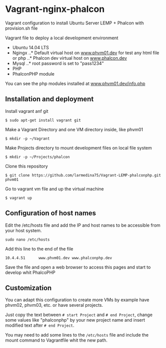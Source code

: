 # Vagrant-nginx-phalcon

Vagrant configuration to install Ubuntu Server LEMP + Phalcon with provision.sh file

Vagrant file to deploy a local development environment

* Ubuntu 14.04 LTS
* Ngingx
..* Default virtual host on www.phvm01.dev for test any html file or php
..* Phalcon dev virtual host on www.phalcon.dev
* Mysql
..* root password is set to "pass1234"
* PHP 
* PhalconPHP module

You can see the php modules installed at www.phvm01.dev/info.php



## Installation and deployment

Install vagrant anf git

`$ sudo apt-get install vagrant git`

Make a Vagrant Directory and one VM directory inside, like phvm01

`$ mkdir -p ~/Vagrant`

Make Projects directory to mount development files on local file system

`$ mkdir -p ~/Projects/phalcon`

Clone this repository

`$ git clone https://github.com/larmedina75/Vagrant-LEMP-phalconphp.git phvm01`

Go to vagrant vm file and up the virtual machine

`$ vagrant up`

## Configuration of host names

Edit the /etc/hosts file and add the IP and host names to be accessible from your host system.

`sudo nano /etc/hosts`

Add this line to the end of the file

`10.4.4.51      www.phvm01.dev www.phalconphp.dev`

Save the file and open a web browser to access this pages and start to develop whit PhalcoPHP 

## Customization

You can adapt this configuration to create more VMs by example have phvm02, phvm03, etc. or have several projects.

Just copy the text between `# start Project` and `# end Project`, change some values like "phalconphp" by your new project name and insert modified text after `# end Project`.

You may need to add some lines to the `/etc/hosts` file and include the mount command to Vagrantfile whit the new path.